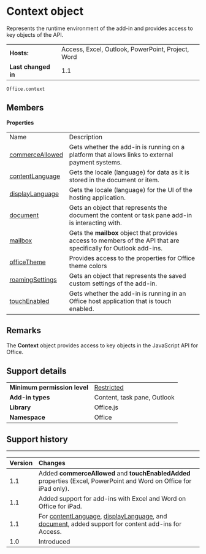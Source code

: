
# Context object
Represents the runtime environment of the add-in and provides access to key objects of the API.

|||
|:-----|:-----|
|**Hosts:**|Access, Excel, Outlook, PowerPoint, Project, Word|
|**Last changed in**|1.1|

```
Office.context
```


## Members


**Properties**

|||
|:-----|:-----|
|Name|Description|
|[commerceAllowed](../../reference/shared/office.context.commerceallowed.md)|Gets whether the add-in is running on a platform that allows links to external payment systems.|
|[contentLanguage](../../reference/shared/office.context.contentlanguage.md)|Gets the locale (language) for data as it is stored in the document or item.|
|[displayLanguage](../../reference/shared/office.context.displaylanguage.md)|Gets the locale (language) for the UI of the hosting application.|
|[document](../../reference/shared/office.context.document.md)|Gets an object that represents the document the content or task pane add-in is interacting with.|
|[mailbox](../../reference/shared/office.context.mailbox.md)|Gets the  **mailbox** object that provides access to members of the API that are specifically for Outlook add-ins.|
|[officeTheme](../../reference/shared/office.context.officetheme.md)|Provides access to the properties for Office theme colors|
|[roamingSettings](../../reference/shared/office.context.roamingsettings.md)|Gets an object that represents the saved custom settings of the add-in.|
|[touchEnabled](../../reference/shared/office.context.touchenabled.md)|Gets whether the add-in is running in an Office host application that is touch enabled.|

## Remarks

The  **Context** object provides access to key objects in the JavaScript API for Office.


## Support details



|||
|:-----|:-----|
|**Minimum permission level**|[Restricted](http://msdn.microsoft.com/library/da2efadc-4ebf-45fe-be39-397ac1eb1dbd%28Office.15%29.aspx)|
|**Add-in types**|Content, task pane, Outlook|
|**Library**|Office.js|
|**Namespace**|Office|

## Support history



****


|**Version**|**Changes**|
|:-----|:-----|
|1.1|Added  **commerceAllowed** and **touchEnabledAdded** properties (Excel, PowerPoint and Word on Office for iPad only).|
|1.1|Added support for add-ins with Excel and Word on Office for iPad.|
|1.1|For [contentLanguage](../../reference/shared/office.context.contentlanguage.md), [displayLanguage](../../reference/shared/office.context.displaylanguage.md), and [document](../../reference/shared/office.context.document.md), added support for content add-ins for Access.|
|1.0|Introduced|
